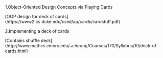 <p>1.Object-Oriented Design Concepts via Playing Cards
<p>[OOP design for deck of cards] (https://www2.cs.duke.edu/csed/ap/cards/cardstuff.pdf)
  
<p>2.Implementing a deck of cards
<p>[Contains shuffle deck] (http://www.mathcs.emory.edu/~cheung/Courses/170/Syllabus/10/deck-of-cards.html)
